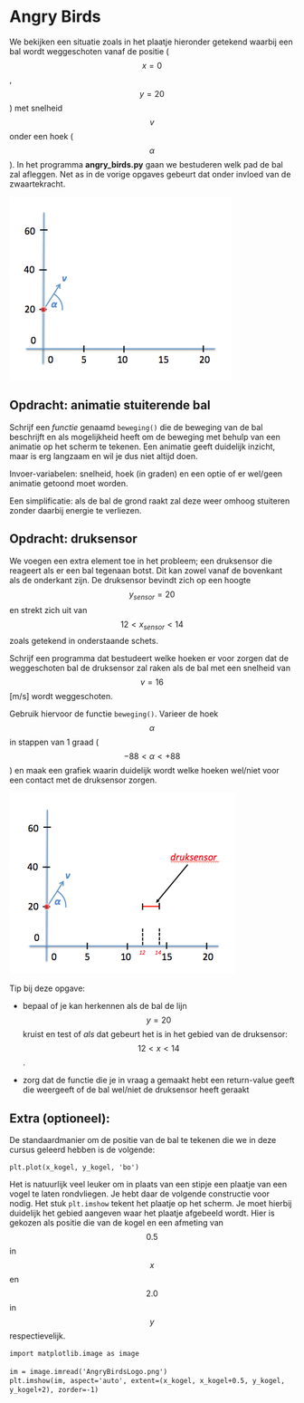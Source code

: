 # Angry Birds

We bekijken een situatie zoals in het plaatje hieronder getekend waarbij een bal wordt weggeschoten vanaf de positie ($$x=0$$, $$y=20$$) met snelheid $$v$$ onder een hoek ($$\alpha$$). In het programma **angry_birds.py** gaan we bestuderen welk pad de bal zal afleggen. Net as in de vorige opgaves gebeurt dat onder invloed van de zwaartekracht.

![](AngryBirdOverviewLeeg.png)

## Opdracht: animatie stuiterende bal

Schrijf een *functie* genaamd `beweging()` die de beweging van de bal beschrijft en als mogelijkheid heeft om de beweging met behulp van een animatie op het scherm te tekenen. Een animatie geeft duidelijk inzicht, maar is erg langzaam en wil je dus niet altijd doen.

Invoer-variabelen: snelheid, hoek (in graden) en een optie of er wel/geen animatie getoond moet worden.

Een simplificatie: als de bal de grond raakt zal deze weer omhoog stuiteren zonder daarbij energie te verliezen.


## Opdracht: druksensor

We voegen een extra element toe in het probleem; een druksensor die reageert als er een bal tegenaan botst. Dit kan zowel vanaf de bovenkant als de onderkant zijn. De druksensor bevindt zich op een hoogte $$y_{sensor}=20$$ en strekt zich uit van $$12 < x_{sensor} < 14$$ zoals getekend in onderstaande schets.

Schrijf een programma dat bestudeert welke hoeken er voor zorgen dat de weggeschoten bal de druksensor zal raken als de bal met een snelheid van $$v=16$$ [m/s] wordt weggeschoten. 

Gebruik hiervoor de functie `beweging()`. Varieer de hoek $$\alpha$$ in stappen van 1 graad ($$-88 < \alpha < +88$$) en maak een grafiek waarin duidelijk wordt welke hoeken wel/niet voor een contact met de druksensor zorgen.

![](AngryBirdOverview.png)

Tip bij deze opgave:

- bepaal of je kan herkennen als de bal de lijn $$y=20$$ kruist en test of *als* dat gebeurt het is in het gebied van de druksensor: $$12<x<14$$. 

- zorg dat de functie die je in vraag a gemaakt hebt een return-value geeft die weergeeft of de bal wel/niet de druksensor heeft geraakt

## Extra (optioneel):

De standaardmanier om de positie van de bal te tekenen die we in deze cursus  geleerd hebben is de volgende:

    plt.plot(x_kogel, y_kogel, 'bo')  

Het is natuurlijk veel leuker om in plaats van een stipje een plaatje van een  vogel te laten rondvliegen. Je hebt daar de volgende constructie voor nodig. Het stuk `plt.imshow` tekent het plaatje op het scherm. Je moet hierbij duidelijk het gebied aangeven waar het plaatje afgebeeld wordt. Hier is gekozen als positie die van de kogel en een afmeting van $$0.5$$ in $$x$$ en $$2.0$$ in $$y$$ respectievelijk.

    import matplotlib.image as image

    im = image.imread('AngryBirdsLogo.png')
    plt.imshow(im, aspect='auto', extent=(x_kogel, x_kogel+0.5, y_kogel, y_kogel+2), zorder=-1)
